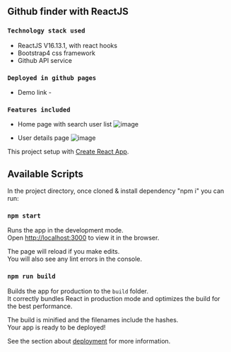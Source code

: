 ## Github finder with ReactJS
### `Technology stack used`
- ReactJS V16.13.1, with react hooks
- Bootstrap4 css framework
- Github API service
### `Deployed in github pages`
- Demo link - 
### `Features included`
- Home page with search user list
![image](https://user-images.githubusercontent.com/17290429/106373730-74c74400-63a2-11eb-8fc6-2353e9350472.png)

- User details page
![image](https://user-images.githubusercontent.com/17290429/106373766-f4551300-63a2-11eb-9f59-af45a440b144.png)

This project setup with [Create React App](https://github.com/facebook/create-react-app).

## Available Scripts

In the project directory, once cloned & install dependency "npm i" you can run:

### `npm start`

Runs the app in the development mode.<br />
Open [http://localhost:3000](http://localhost:3000) to view it in the browser.

The page will reload if you make edits.<br />
You will also see any lint errors in the console.

### `npm run build`

Builds the app for production to the `build` folder.<br />
It correctly bundles React in production mode and optimizes the build for the best performance.

The build is minified and the filenames include the hashes.<br />
Your app is ready to be deployed!

See the section about [deployment](https://facebook.github.io/create-react-app/docs/deployment) for more information.

